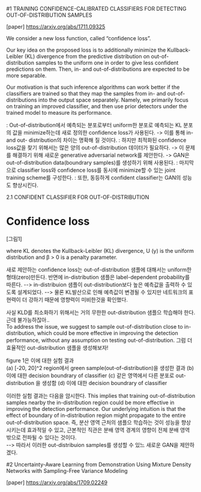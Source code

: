#1 TRAINING CONFIDENCE-CALIBRATED CLASSIFIERS FOR DETECTING OUT-OF-DISTRIBUTION SAMPLES

[paper] https://arxiv.org/abs/1711.09325

We consider a new loss function, called “confidence loss”.  

Our key idea on the proposed loss is to additionally minimize the Kullback- Leibler (KL) divergence from the predictive distribution on out-of-distribution samples to the uniform one in order to give less confident predictions on them. Then, in- and out-of-distributions are expected to be more separable. 

Our motivation is that such inference algorithms can work better if the classifiers are trained so that they map the samples from in- and out-of-distributions into the output space separately. Namely, we primarily focus on training an improved classifier, and then use prior detectors under the trained model to measure its performance.

: Out-of-distribution에서 예측되는 분포로부터 uniform한 분포로 예측되는 KL 분포의 값을  minimize하는데 새로 정의한 confidence loss가 사용된다.
-> 이를 통해 in- and out- distribution의 차이는 명확해 질 것이다.
: 하지만 최적화된 confidence loss값을 찾기 위해서는 많은 양의 out-of-distribution 데이터가 필요하다.
-> 이 문제를 해결하기 위해 새로운 generative adversarial network를 제안한다.
-> GAN은 out-of-distribution data(boundrary samples)를 생성하기 위해 사용된다.
: 마지막으로 classifier loss와 confidence loss를 동시에 minimize할 수 있는 joint training scheme를 구성한다.
: 또한, 동등하게 confident classifier는 GAN의 성능도 향상시킨다. 

2.1 CONFIDENT CLASSIFIER FOR OUT-OF-DISTRIBUTION

# Confidence loss
[그림1]

where KL denotes the Kullback-Leibler (KL) divergence, U (y) is the uniform distribution and β > 0 is a penalty parameter. 

새로 제안하는 confidence loss는 out-of-distribution 샘플에 대해서는 uniform한 형태(zero)만든다. 
반면에 in-distribution 샘플은 label-dependent probability를 따른다. 
--> in-distribuion 샘플이 out-distribution보다 높은 예측값을 출력하 수 있도록 설계되었다. 
--> 물론 KL발산으로 인해 예측값이 변경될 수 있지만 네트워크의 표현력이 더 강하기 때문에 영향력이 미비한것을 확인했다. 

사실 KLD를 최소화하기 위해서는 거의 무한한 out-distribution 샘플으 학습해야 한다. 
근데 불가능하잖아..  
To address the issue, we suggest to sample out-of-distribution close to in-distribution, which could be more effective in improving the detection performance, without any assumption on testing out-of-distribution.
그럼 더 효율적인 out-distribution 샘플을 생성해보자!  

figure 1은 이에 대한 실험 결과  
(a) [-20, 20]^2 region에서 green sample(out-of-distribution)을 생성한 결과
(b) 이에 대한 decision boundrary of classifier
(c) 같은 영역에서 다른 분포로 out-distribution 을 생성함
(d) 이에 대한 decision boundrary of classifier  

이러한 실험 결과는 다음을 암시한다.
This implies that training out-of-distribution samples nearby the in-distribution region could be more effective in improving the detection performance. Our underlying intuition is that the effect of boundary of in-distribution region might propagate to the entire out-of-distribution space.
즉, 분산 영역 근처의 샘플으 학습하는 것이 성능을 향상시키는데 효과적일 수 있고, 근본적인 직관은 분배 영역 경계의 영향이 전체 분배 영역 밖으로 전파될 수 있다는 것이다.  
--> 따라서 이러한 out-distribuion samples를 생성할 수 있느 새로운 GAN을 제안하겠다. 




#2 Uncertainty-Aware Learning from Demonstration Using Mixture Density Networks with Sampling-Free Variance Modeling

[paper] https://arxiv.org/abs/1709.02249
